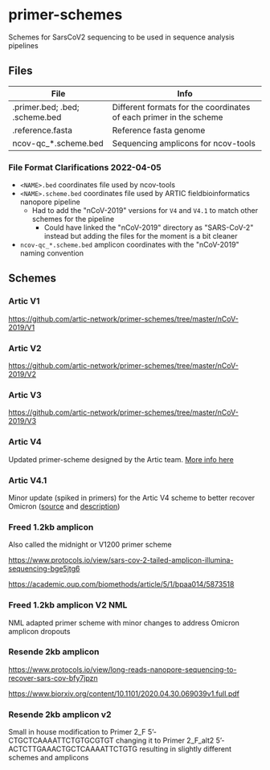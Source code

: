 # primer-schemes
Schemes for SarsCoV2 sequencing to be used in sequence analysis pipelines

## Files

| File | Info |
|-|-|
| .primer.bed; .bed; .scheme.bed | Different formats for the coordinates of each primer in the scheme |
| .reference.fasta | Reference fasta genome |
| ncov-qc_*.scheme.bed | Sequencing amplicons for ncov-tools |

### File Format Clarifications 2022-04-05
- `<NAME>.bed` coordinates file used by ncov-tools
- `<NAME>.scheme.bed` coordinates file used by ARTIC fieldbioinformatics nanopore pipeline
    - Had to add the "nCoV-2019" versions for `V4` and `V4.1` to match other schemes for the pipeline
        - Could have linked the "nCoV-2019" directory as "SARS-CoV-2" instead but adding the files for the moment is a bit cleaner
- `ncov-qc_*.scheme.bed` amplicon coordinates with the "nCoV-2019" naming convention

## Schemes

### Artic V1
https://github.com/artic-network/primer-schemes/tree/master/nCoV-2019/V1

### Artic V2
https://github.com/artic-network/primer-schemes/tree/master/nCoV-2019/V2

### Artic V3
https://github.com/artic-network/primer-schemes/tree/master/nCoV-2019/V3

### Artic V4
Updated primer-scheme designed by the Artic team. [More info here](https://github.com/artic-network/primer-schemes/tree/master/nCoV-2019/V4)

### Artic V4.1
Minor update (spiked in primers) for the Artic V4 scheme to better recover Omicron ([source](https://github.com/artic-network/artic-ncov2019) and [description](https://community.artic.network/t/sars-cov-2-v4-1-update-for-omicron-variant/342))

### Freed 1.2kb amplicon
Also called the midnight or V1200 primer scheme

https://www.protocols.io/view/sars-cov-2-tailed-amplicon-illumina-sequencing-bge5jtg6

https://academic.oup.com/biomethods/article/5/1/bpaa014/5873518

### Freed 1.2kb amplicon V2 NML
NML adapted primer scheme with minor changes to address Omicron amplicon dropouts

### Resende 2kb amplicon
https://www.protocols.io/view/long-reads-nanopore-sequencing-to-recover-sars-cov-bfy7jpzn

https://www.biorxiv.org/content/10.1101/2020.04.30.069039v1.full.pdf

### Resende 2kb amplicon v2
Small in house modification to Primer 2_F 5’-CTGCTCAAAATTCTGTGCGTGT changing it to Primer 2_F_alt2 5’-ACTCTTGAAACTGCTCAAAATTCTGTG resulting in slightly different schemes and amplicons
